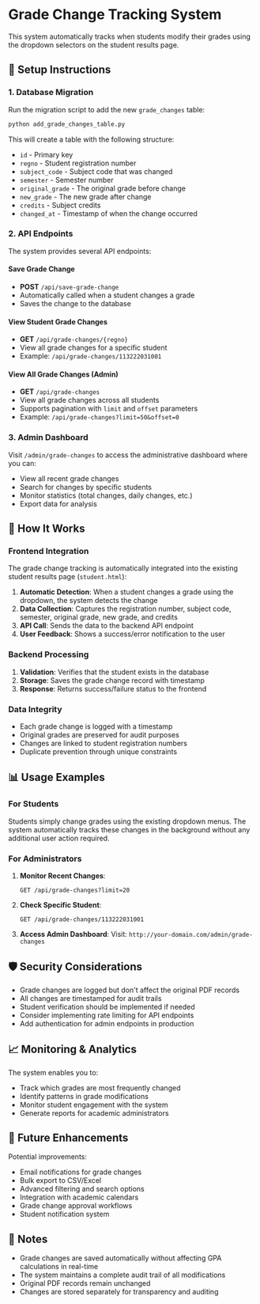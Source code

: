 # Grade Change Tracking System

This system automatically tracks when students modify their grades using the dropdown selectors on the student results page.

## 🚀 Setup Instructions

### 1. Database Migration

Run the migration script to add the new `grade_changes` table:

```bash
python add_grade_changes_table.py
```

This will create a table with the following structure:

- `id` - Primary key
- `regno` - Student registration number
- `subject_code` - Subject code that was changed
- `semester` - Semester number
- `original_grade` - The original grade before change
- `new_grade` - The new grade after change
- `credits` - Subject credits
- `changed_at` - Timestamp of when the change occurred

### 2. API Endpoints

The system provides several API endpoints:

#### Save Grade Change

- **POST** `/api/save-grade-change`
- Automatically called when a student changes a grade
- Saves the change to the database

#### View Student Grade Changes

- **GET** `/api/grade-changes/{regno}`
- View all grade changes for a specific student
- Example: `/api/grade-changes/113222031001`

#### View All Grade Changes (Admin)

- **GET** `/api/grade-changes`
- View all grade changes across all students
- Supports pagination with `limit` and `offset` parameters
- Example: `/api/grade-changes?limit=50&offset=0`

### 3. Admin Dashboard

Visit `/admin/grade-changes` to access the administrative dashboard where you can:

- View all recent grade changes
- Search for changes by specific students
- Monitor statistics (total changes, daily changes, etc.)
- Export data for analysis

## 🔧 How It Works

### Frontend Integration

The grade change tracking is automatically integrated into the existing student results page (`student.html`):

1. **Automatic Detection**: When a student changes a grade using the dropdown, the system detects the change
2. **Data Collection**: Captures the registration number, subject code, semester, original grade, new grade, and credits
3. **API Call**: Sends the data to the backend API endpoint
4. **User Feedback**: Shows a success/error notification to the user

### Backend Processing

1. **Validation**: Verifies that the student exists in the database
2. **Storage**: Saves the grade change record with timestamp
3. **Response**: Returns success/failure status to the frontend

### Data Integrity

- Each grade change is logged with a timestamp
- Original grades are preserved for audit purposes
- Changes are linked to student registration numbers
- Duplicate prevention through unique constraints

## 📊 Usage Examples

### For Students

Students simply change grades using the existing dropdown menus. The system automatically tracks these changes in the background without any additional user action required.

### For Administrators

1. **Monitor Recent Changes**:

   ```
   GET /api/grade-changes?limit=20
   ```

2. **Check Specific Student**:

   ```
   GET /api/grade-changes/113222031001
   ```

3. **Access Admin Dashboard**:
   Visit: `http://your-domain.com/admin/grade-changes`

## 🛡️ Security Considerations

- Grade changes are logged but don't affect the original PDF records
- All changes are timestamped for audit trails
- Student verification should be implemented if needed
- Consider implementing rate limiting for API endpoints
- Add authentication for admin endpoints in production

## 📈 Monitoring & Analytics

The system enables you to:

- Track which grades are most frequently changed
- Identify patterns in grade modifications
- Monitor student engagement with the system
- Generate reports for academic administrators

## 🔮 Future Enhancements

Potential improvements:

- Email notifications for grade changes
- Bulk export to CSV/Excel
- Advanced filtering and search options
- Integration with academic calendars
- Grade change approval workflows
- Student notification system

## 📝 Notes

- Grade changes are saved automatically without affecting GPA calculations in real-time
- The system maintains a complete audit trail of all modifications
- Original PDF records remain unchanged
- Changes are stored separately for transparency and auditing
